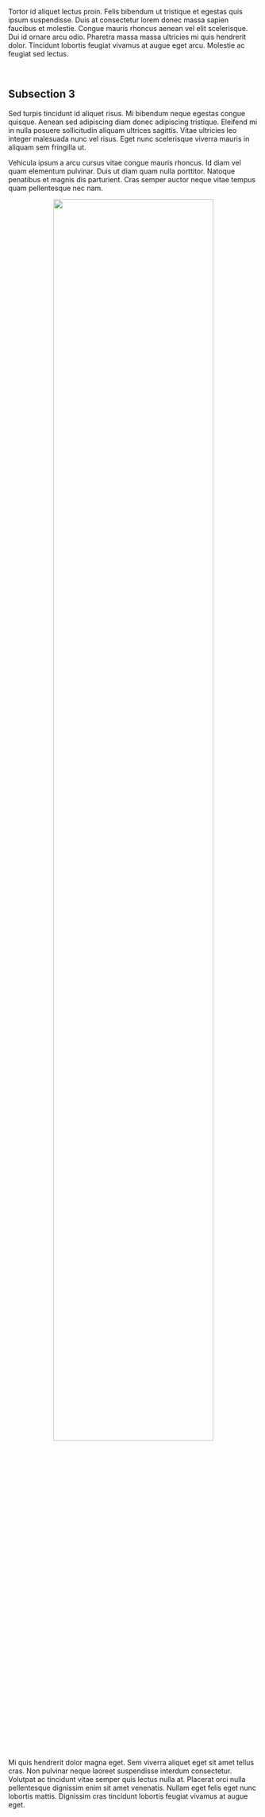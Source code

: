 
Tortor id aliquet lectus proin. Felis bibendum ut tristique et egestas quis ipsum suspendisse. Duis at consectetur lorem donec massa sapien faucibus et molestie. Congue mauris rhoncus aenean vel elit scelerisque. Dui id ornare arcu odio. Pharetra massa massa ultricies mi quis hendrerit dolor. Tincidunt lobortis feugiat vivamus at augue eget arcu. Molestie ac feugiat sed lectus. 

<br>

## Subsection 3

Sed turpis tincidunt id aliquet risus. Mi bibendum neque egestas congue quisque. Aenean sed adipiscing diam donec adipiscing tristique. Eleifend mi in nulla posuere sollicitudin aliquam ultrices sagittis. Vitae ultricies leo integer malesuada nunc vel risus. Eget nunc scelerisque viverra mauris in aliquam sem fringilla ut.

Vehicula ipsum a arcu cursus vitae congue mauris rhoncus. Id diam vel quam elementum pulvinar. Duis ut diam quam nulla porttitor. Natoque penatibus et magnis dis parturient. Cras semper auctor neque vitae tempus quam pellentesque nec nam.

<p align="center">
<img src="learning/potential-outcomes/img/po-table.png" width=80%>
</p>

Mi quis hendrerit dolor magna eget. Sem viverra aliquet eget sit amet tellus cras. Non pulvinar neque laoreet suspendisse interdum consectetur. Volutpat ac tincidunt vitae semper quis lectus nulla at. Placerat orci nulla pellentesque dignissim enim sit amet venenatis. Nullam eget felis eget nunc lobortis mattis. Dignissim cras tincidunt lobortis feugiat vivamus at augue eget.

